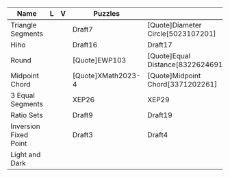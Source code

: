| Name                  | L | V | Puzzles            |                                    |                           |       |
| ----------------------- | --- | --- | -------------------- | ------------------------------------ | --------------------------- | ------- |
| Triangle Segments     |   |   | Draft7             | [Quote]Diameter Circle[5023107201] | [Quote]Flower[3371202261] |       |
| Hiho                  |   |   | Draft16            | Draft17                            | XEP30                     |       |
| Round                 |   |   | [Quote]EWP103      | [Quote]Equal Distance[8322624691]  | Draft18                   |       |
| Midpoint Chord        |   |   | [Quote]XMath2023-4 | [Quote]Midpoint Chord[3371202261]  | Draft27                   |       |
| 3 Equal Segments      |   |   | XEP26              | XEP29                              | XEP30                     | XEP20 |
| Ratio Sets            |   |   | Draft9             | Draft19                            | Draft20                   |       |
| Inversion Fixed Point |   |   | Draft3             | Draft4                             |                           |       |
| Light and Dark        |   |   |                    |                                    |                           |       |


